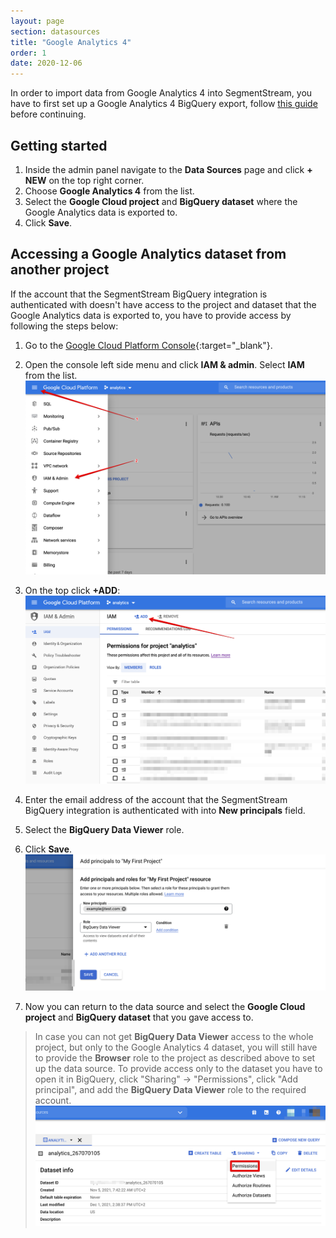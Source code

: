 ```yaml
---
layout: page
section: datasources
title: "Google Analytics 4"
order: 1
date: 2020-12-06
---
```


In order to import data from Google Analytics 4 into SegmentStream, you have to first set up a Google Analytics 4 BigQuery export, follow [this guide](https://support.google.com/analytics/answer/9823238#step3&zippy=%2Cin-this-article) before continuing.


## Getting started

1. Inside the admin panel navigate to the **Data Sources** page and click **+ NEW** on the top right corner.
2. Choose **Google Analytics 4** from the list.
3. Select the **Google Cloud project** and **BigQuery dataset** where the Google Analytics data is exported to.
4. Click **Save**.

## Accessing a Google Analytics dataset from another project

If the account that the SegmentStream BigQuery integration is authenticated with doesn't have access to the project and dataset that the Google Analytics data is exported to, you have to provide access by following the steps below:

1. Go to the [Google Cloud Platform Console](https://console.cloud.google.com){:target="_blank"}.
2. Open the console left side menu and click **IAM & admin**. Select **IAM** from the list.
![BigQuery access IAM](/img/bigquery/bq-access-1.png)

3. On the top click **+ADD**:
![BigQuery add IAM](/img/bigquery/bq-access-2.png)

4. Enter the email address of the account that the SegmentStream BigQuery integration is authenticated with into **New principals** field.
5. Select the **BigQuery Data Viewer** role.

6. Click **Save**.
![BigQuery add IAM roles](/img/bigquery/bq-viewer.png)

7. Now you can return to the data source and select the **Google Cloud project** and **BigQuery dataset** that you gave access to.

> In case you can not get **BigQuery Data Viewer** access to the whole project, but only to the Google Analytics 4 dataset, you will still have to provide the **Browser** role to the project as described above to set up the data source.
To provide access only to the dataset you have to open it in BigQuery, click "Sharing" -> "Permissions", click "Add principal", and add the **BigQuery Data Viewer** role to the required account.
![BigQuery add IAM roles](/img/bigquery/dataset-permissions.png)
